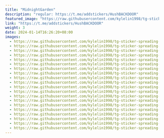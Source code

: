 ```yaml
---
title: "MidnightGarden"
description: "regular: https://t.me/addstickers/HushBACKDOOR"
featured_image: "https://raw.githubusercontent.com/kylelin1998/tg-sticker-spreading-worldwide-images/main/img/8dd5550a-24cf-46bb-845c-9fb819bf4b0b.jpg"
link: "https://t.me/addstickers/HushBACKDOOR"
weight: 3
date: 2024-01-14T16:26:20+08:00
images:
  - https://raw.githubusercontent.com/kylelin1998/tg-sticker-spreading-worldwide-images/main/img/8dd5550a-24cf-46bb-845c-9fb819bf4b0b.jpg
  - https://raw.githubusercontent.com/kylelin1998/tg-sticker-spreading-worldwide-images/main/img/95858298-a388-4a45-96fc-56e9909f5adc.jpg
  - https://raw.githubusercontent.com/kylelin1998/tg-sticker-spreading-worldwide-images/main/img/0f2a67a4-7497-413d-8159-7186c2addaa7.jpg
  - https://raw.githubusercontent.com/kylelin1998/tg-sticker-spreading-worldwide-images/main/img/b5bf876f-1edf-4fbf-b5a7-c06c06e9754f.jpg
  - https://raw.githubusercontent.com/kylelin1998/tg-sticker-spreading-worldwide-images/main/img/ca42787e-8484-49ed-a4d3-66815133039f.jpg
  - https://raw.githubusercontent.com/kylelin1998/tg-sticker-spreading-worldwide-images/main/img/cd04803c-7b92-48b2-9bd8-e149493c0cad.jpg
  - https://raw.githubusercontent.com/kylelin1998/tg-sticker-spreading-worldwide-images/main/img/1f00a505-9b34-46e2-839f-b49cd56e93a3.jpg
  - https://raw.githubusercontent.com/kylelin1998/tg-sticker-spreading-worldwide-images/main/img/0b2f40e2-07ce-4074-8dd6-03089849506f.jpg
  - https://raw.githubusercontent.com/kylelin1998/tg-sticker-spreading-worldwide-images/main/img/d3afb650-21d7-4b7f-b6b7-8f2657e9becb.jpg
  - https://raw.githubusercontent.com/kylelin1998/tg-sticker-spreading-worldwide-images/main/img/57d15610-5475-42ec-ab93-a407ee270e46.jpg
  - https://raw.githubusercontent.com/kylelin1998/tg-sticker-spreading-worldwide-images/main/img/a0cf3f8d-5a09-45fe-8425-320d46f9eb0d.jpg
  - https://raw.githubusercontent.com/kylelin1998/tg-sticker-spreading-worldwide-images/main/img/b4c0774c-c178-4741-b88b-ed60e780f696.jpg
  - https://raw.githubusercontent.com/kylelin1998/tg-sticker-spreading-worldwide-images/main/img/58471ceb-542b-4cc6-ae0a-dabd61da6d26.jpg
  - https://raw.githubusercontent.com/kylelin1998/tg-sticker-spreading-worldwide-images/main/img/b30f4dd3-3557-4662-8607-c71bbf19cd82.jpg
  - https://raw.githubusercontent.com/kylelin1998/tg-sticker-spreading-worldwide-images/main/img/f16669b7-42cd-4078-b5cc-7e461abf7f8f.jpg
  - https://raw.githubusercontent.com/kylelin1998/tg-sticker-spreading-worldwide-images/main/img/517a21b3-6cbb-4f28-ae45-a44672091a6d.jpg
  - https://raw.githubusercontent.com/kylelin1998/tg-sticker-spreading-worldwide-images/main/img/9f42567f-16ca-4122-a4e3-ba4624894d89.jpg
  - https://raw.githubusercontent.com/kylelin1998/tg-sticker-spreading-worldwide-images/main/img/e2ec1fec-fd3d-479b-9b63-774f3df920af.jpg
  - https://raw.githubusercontent.com/kylelin1998/tg-sticker-spreading-worldwide-images/main/img/2f91d0cd-e7ce-49b3-995d-c97d99bdc9f9.jpg
  - https://raw.githubusercontent.com/kylelin1998/tg-sticker-spreading-worldwide-images/main/img/a470f9ea-8afa-456b-8db1-0c2999a6af67.jpg
---
```

